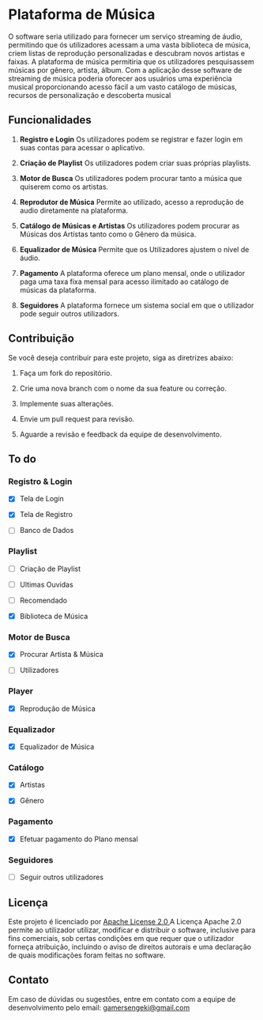 # Plataforma de Música

O software seria utilizado para fornecer um serviço streaming de áudio, permitindo que ós utilizadores acessam a uma vasta biblioteca de música, criem listas de reprodução personalizadas e descubram novos artistas e faixas. A plataforma de música permitiria que os utilizadores pesquisassem músicas por gênero, artista, álbum. Com a aplicação desse software de streaming de música poderia oforecer aos usuários uma experiência musical proporcionando acesso fácil a um vasto catálogo de músicas, recursos de personalização e descoberta musical

## Funcionalidades

1. **Registro e Login** Os utilizadores podem se registrar e fazer login em suas contas para acessar o aplicativo.
 
2. **Criação de Playlist** Os utilizadores podem criar suas próprias playlists.

3. **Motor de Busca** Os utilizadores podem procurar tanto a música que quiserem como os artistas.

4. **Reprodutor de Música** Permite ao utilizado, acesso a reprodução de audio diretamente na plataforma.

5. **Catálogo de Músicas e Artistas** Os utilizadores podem procurar as Músicas dos Artístas tanto como o Gênero da música.

6. **Equalizador de Música** Permite que os Utilizadores ajustem o nível de áudio.

7. **Pagamento** A plataforma oferece um plano mensal, onde o utilizador paga uma taxa fixa mensal para acesso ilimitado ao catálogo de músicas da plataforma.

8. **Seguidores** A plataforma fornece um sistema social em que o utilizador pode seguir outros utilizadors. 

## Contribuição

Se você deseja contribuir para este projeto, siga as diretrizes abaixo:

1. Faça um fork do repositório.

2. Crie uma nova branch com o nome da sua feature ou correção.

3. Implemente suas alterações.

4. Envie um pull request para revisão.

5. Aguarde a revisão e feedback da equipe de desenvolvimento.

## To do

### Registro & Login

- [x] Tela de Login

- [x] Tela de Registro

- [ ] Banco de Dados

### Playlist

- [ ] Criação de Playlist

- [ ] Ultimas Ouvidas

- [ ] Recomendado

- [x] Biblioteca de Música

### Motor de Busca

- [x] Procurar Artista & Música

- [ ] Utilizadores

### Player

- [x] Reprodução de Música

### Equalizador

- [x] Equalizador de Música

### Catálogo

- [x] Artistas

- [x] Gênero

### Pagamento

- [x] Efetuar pagamento do Plano mensal

### Seguidores

- [ ] Seguir outros utilizadores

## Licença

Este projeto é licenciado por [ Apache License 2.0 ](LICENSE) A Licença Apache 2.0 permite ao utilizador utilizar, modificar e distribuir o software, inclusive para fins comerciais, sob certas condições em que requer que o utilizador forneça atribuição, incluindo o aviso de direitos autorais e uma declaração de quais modificações foram feitas no software.

## Contato

Em caso de dúvidas ou sugestões, entre em contato com a equipe de desenvolvimento pelo email: gamersengeki@gmail.com
